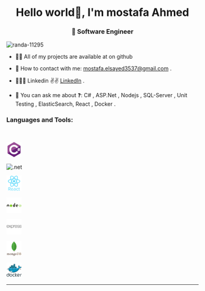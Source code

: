 <h1 align="center">Hello world👋, I'm mostafa Ahmed</h1>
<h3 align="center">🌱 Software Engineer</h3>

<p align="left"> <img src="https://komarev.com/ghpvc/?username=randa-11295&label=Profile%20views&color=0e75b6&style=flat" alt="randa-11295" /> </p>

- 👨‍💻 All of my projects are available at on github

- 📧 How to contact with  me: mostafa.elsayed3537@gmail.com .

- 👨🏻‍🎓 Linkedin  ✌️✌️   [LinkedIn](https://www.linkedin.com/in/mostafa-ahmed-elsayed/) . 
 
- 💬 You can ask me about ❓: C# , ASP.Net , Nodejs , SQL-Server , Unit Testing , ElasticSearch, React  ,   Docker .
 
 
 <h3 align="left">Languages and Tools:</h3>

 &nbsp;&nbsp;
 <div>
   <img src="https://raw.githubusercontent.com/devicons/devicon/master/icons/csharp/csharp-original.svg" alt="csharp"
    width="40" height="40" />&nbsp;&nbsp;&nbsp;

   <img src="https://cdn.jsdelivr.net/gh/devicons/devicon/icons/dotnetcore/dotnetcore-original.svg"  alt=".net"
    width="40" height="40" />&nbsp;&nbsp;&nbsp;
          
    
 <img src="https://raw.githubusercontent.com/devicons/devicon/master/icons/react/react-original-wordmark.svg" 
    alt="react" width="40" height="40" />&nbsp;&nbsp;&nbsp;&nbsp;
    
  <img src="https://raw.githubusercontent.com/devicons/devicon/master/icons/nodejs/nodejs-original-wordmark.svg"
    alt="nodejs" width="40" height="40" />&nbsp;&nbsp;&nbsp;&nbsp;
    
  <img src="https://raw.githubusercontent.com/devicons/devicon/master/icons/express/express-original-wordmark.svg"
    alt="express" width="40" height="40" />&nbsp;&nbsp;&nbsp;&nbsp;
    
  <img src="https://raw.githubusercontent.com/devicons/devicon/master/icons/mongodb/mongodb-original-wordmark.svg"
    alt="mongodb" width="40" height="40" />&nbsp;&nbsp;&nbsp;&nbsp;
    

  <img src="https://raw.githubusercontent.com/devicons/devicon/master/icons/docker/docker-original-wordmark.svg"
    alt="docker" width="40" height="40" />&nbsp;&nbsp;&nbsp;&nbsp;&nbsp;
   </div> 

<hr/>

